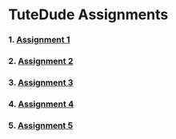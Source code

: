 # TuteDude Assignments

### 1.  [Assignment 1](./Assignment1/README.md)
### 2.  [Assignment 2](./Assignment2/README.md)
### 3.  [Assignment 3](./Assignment3/README.md)
### 4.  [Assignment 4](./Assignment4/README.md)
### 5.  [Assignment 5](./Assignment5/README.md)